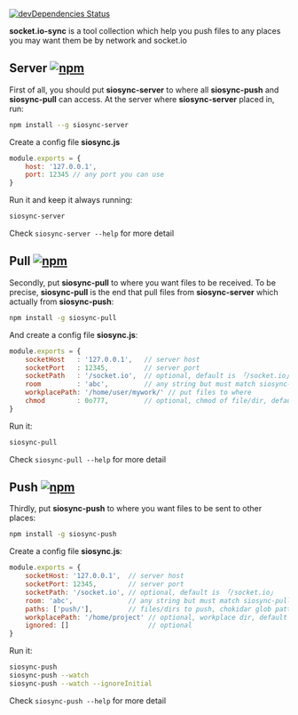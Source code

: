 [![devDependencies Status](https://david-dm.org/valaxy/socket.io-sync/dev-status.svg?style=flat-square)](https://david-dm.org/valaxy/socket.io-sync?type=dev)

**socket.io-sync** is a tool collection which help you push files to any places you may want them be by network and socket.io

## Server [![npm](https://img.shields.io/npm/v/siosync-server.svg?style=flat-square)](https://www.npmjs.com/package/siosync-server)
First of all, you should put **siosync-server** to where all **siosync-push** and **siosync-pull** can access.
At the server where **siosync-server** placed in, run:

```bash
npm install --g siosync-server
```

Create a config file **siosync.js**

```js
module.exports = {
	host: '127.0.0.1',
	port: 12345 // any port you can use
}
```

Run it and keep it always running:

```bash
siosync-server
```

Check `siosync-server --help` for more detail


## Pull [![npm](https://img.shields.io/npm/v/siosync-pull.svg?style=flat-square)](https://www.npmjs.com/package/siosync-pull)
Secondly, put **siosync-pull** to where you want files to be received.
To be precise, **siosync-pull** is the end that pull files from **siosync-server** which actually from **siosync-push**:

```bash
npm install -g siosync-pull
```

And create a config file **siosync.js**:

```js
module.exports = {
    socketHost   : '127.0.0.1',   // server host
    socketPort   : 12345,         // server port
    socketPath   : '/socket.io',  // optional, default is 「/socket.io」
    room         : 'abc',         // any string but must match siosync-push
    workplacePath: '/home/user/mywork/' // put files to where
    chmod        : 0o777,         // optional, chmod of file/dir, default is 777
}
```

Run it:

```bash
siosync-pull
```

Check `siosync-pull --help` for more detail

## Push [![npm](https://img.shields.io/npm/v/siosync-push.svg?style=flat-square)](https://www.npmjs.com/package/siosync-push)
Thirdly, put **siosync-push** to where you want files to be sent to other places:

```bash
npm install -g siosync-push
```

Create a config file **siosync.js**:

```js
module.exports = {
    socketHost: '127.0.0.1',  // server host
    socketPort: 12345,        // server port
    socketPath: '/socket.io', // optional, default is 「/socket.io」
    room: 'abc',              // any string but must match siosync-pull
    paths: ['push/'],         // files/dirs to push, chokidar glob patterns
    workplacePath: '/home/project' // optional, workplace dir, default is cwd
    ignored: []                    // optional
}
```

Run it:

```bash
siosync-push
siosync-push --watch
siosync-push --watch --ignoreInitial
```

Check `siosync-push --help` for more detail
